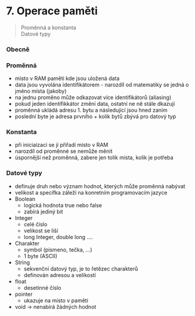 # 7. Operace paměti

> Proměnná a konstanta \
> Datové typy

### Obecně

### Proměnná

- místo v RAM paměti kde jsou uložená data
- data jsou vyvolána identifikátorem - narozdíl od matematiky se jedná o jméno místa (jakoby)
- na jednu proměno může odkazovat více identifikátorů (aliasing)
- pokud jeden identifikkátor změní data, ostatní ne ně stále dkazují
- proměnná ukládá adresu 1. bytu a následující jsou hned zaním
- poslední byte je adresa prvního + kolik bytů zbývá pro datový typ

### Konstanta

- při iniciaizaci se jí přiřadí místo v RAM
- narozdíl od proměnné se nemůže měnit
- úspornější než proměnná, zabere jen tolik místa, kolik je potřeba

### Datové typy

- definuje druh nebo význam hodnot, kterých může proměnná nabývat
- velikost a specifka záleží na konretním programovacím jazyce
- Boolean
  - logická hodnota true nebo false
  - zabírá jediný bit
- Integer
  - celé číslo
  - velikost se liší
  - long Integer, double long ....
- Charakter
  - symbol (písmeno, tečka, ...)
  - 1 byte (ASCII)
- String
  - sekvenční datový typ, je to řetězec charakterů
  - definován adresou a velikostí
- float
  - desetinné číslo
- pointer
  - ukazuje na místo v paměti
- void -> nenabírá žádných hodnot

